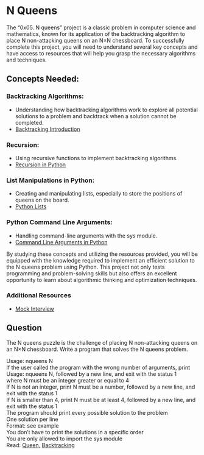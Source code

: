 # N Queens

The “0x05. N queens” project is a classic problem in computer science and mathematics, known for its application of the backtracking algorithm to place N non-attacking queens on an N×N chessboard. To successfully complete this project, you will need to understand several key concepts and have access to resources that will help you grasp the necessary algorithms and techniques.

## Concepts Needed:
### Backtracking Algorithms:

* Understanding how backtracking algorithms work to explore all potential solutions to a problem and backtrack when a solution cannot be completed.
* [Backtracking Introduction](https://www.geeksforgeeks.org/introduction-to-backtracking-data-structure-and-algorithm-tutorials/)

### Recursion:

* Using recursive functions to implement backtracking algorithms.
* [Recursion in Python](https://realpython.com/python-thinking-recursively/)

### List Manipulations in Python:

* Creating and manipulating lists, especially to store the positions of queens on the board.
* [Python Lists](https://docs.python.org/3/tutorial/datastructures.html)

### Python Command Line Arguments:

* Handling command-line arguments with the sys module.
* [Command Line Arguments in Python](https://docs.python.org/3.3/library/sys.html#sys.argv)

By studying these concepts and utilizing the resources provided, you will be equipped with the knowledge required to implement an efficient solution to the N queens problem using Python. This project not only tests programming and problem-solving skills but also offers an excellent opportunity to learn about algorithmic thinking and optimization techniques.

### Additional Resources
* [Mock Interview](https://www.youtube.com/watch?v=GneS80iYa7I)

## Question
The N queens puzzle is the challenge of placing N non-attacking queens on an N×N chessboard. Write a program that solves the N queens problem.

Usage: nqueens N<br>
If the user called the program with the wrong number of arguments, print Usage: nqueens N, followed by a new line, and exit with the status 1<br>
where N must be an integer greater or equal to 4<br>
If N is not an integer, print N must be a number, followed by a new line, and exit with the status 1<br>
If N is smaller than 4, print N must be at least 4, followed by a new line, and exit with the status 1<br>
The program should print every possible solution to the problem<br>
One solution per line<br>
Format: see example<br>
You don’t have to print the solutions in a specific order<br>
You are only allowed to import the sys module<br>
Read: [Queen](https://en.wikipedia.org/wiki/Queen_%28chess%29), [Backtracking](https://en.wikipedia.org/wiki/Backtracking)